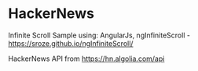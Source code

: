 # HackerNews
Infinite Scroll Sample using: 
AngularJs, 
ngInfiniteScroll - https://sroze.github.io/ngInfiniteScroll/ 

HackerNews API from https://hn.algolia.com/api
